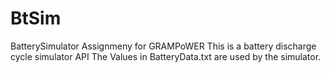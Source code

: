 # BtSim
BatterySimulator Assignmeny for GRAMPoWER 
This is a battery discharge cycle simulator API
The Values in BatteryData.txt are used by the simulator.
